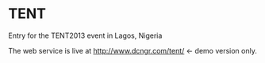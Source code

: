 TENT
====

Entry for the TENT2013 event in Lagos, Nigeria

The web service is live at http://www.dcngr.com/tent/ <- demo version only.
